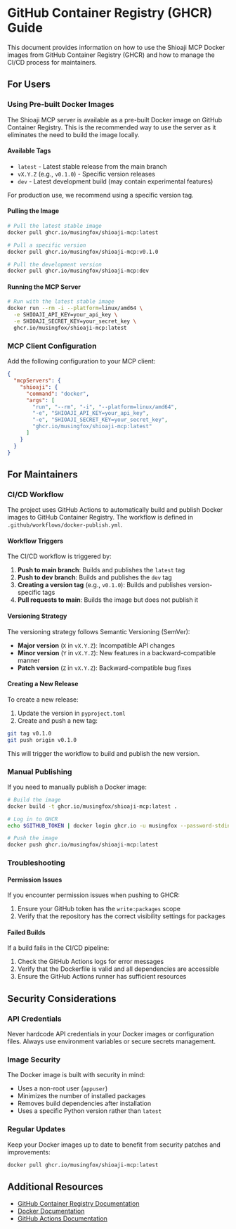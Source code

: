 # GitHub Container Registry (GHCR) Guide

This document provides information on how to use the Shioaji MCP Docker images from GitHub Container Registry (GHCR) and how to manage the CI/CD process for maintainers.

## For Users

### Using Pre-built Docker Images

The Shioaji MCP server is available as a pre-built Docker image on GitHub Container Registry. This is the recommended way to use the server as it eliminates the need to build the image locally.

#### Available Tags

- `latest` - Latest stable release from the main branch
- `vX.Y.Z` (e.g., `v0.1.0`) - Specific version releases
- `dev` - Latest development build (may contain experimental features)

For production use, we recommend using a specific version tag.

#### Pulling the Image

```bash
# Pull the latest stable image
docker pull ghcr.io/musingfox/shioaji-mcp:latest

# Pull a specific version
docker pull ghcr.io/musingfox/shioaji-mcp:v0.1.0

# Pull the development version
docker pull ghcr.io/musingfox/shioaji-mcp:dev
```

#### Running the MCP Server

```bash
# Run with the latest stable image
docker run --rm -i --platform=linux/amd64 \
  -e SHIOAJI_API_KEY=your_api_key \
  -e SHIOAJI_SECRET_KEY=your_secret_key \
  ghcr.io/musingfox/shioaji-mcp:latest
```

### MCP Client Configuration

Add the following configuration to your MCP client:

```json
{
  "mcpServers": {
    "shioaji": {
      "command": "docker",
      "args": [
        "run", "--rm", "-i", "--platform=linux/amd64",
        "-e", "SHIOAJI_API_KEY=your_api_key",
        "-e", "SHIOAJI_SECRET_KEY=your_secret_key",
        "ghcr.io/musingfox/shioaji-mcp:latest"
      ]
    }
  }
}
```

## For Maintainers

### CI/CD Workflow

The project uses GitHub Actions to automatically build and publish Docker images to GitHub Container Registry. The workflow is defined in `.github/workflows/docker-publish.yml`.

#### Workflow Triggers

The CI/CD workflow is triggered by:

1. **Push to main branch**: Builds and publishes the `latest` tag
2. **Push to dev branch**: Builds and publishes the `dev` tag
3. **Creating a version tag** (e.g., `v0.1.0`): Builds and publishes version-specific tags
4. **Pull requests to main**: Builds the image but does not publish it

#### Versioning Strategy

The versioning strategy follows Semantic Versioning (SemVer):

- **Major version** (`X` in `vX.Y.Z`): Incompatible API changes
- **Minor version** (`Y` in `vX.Y.Z`): New features in a backward-compatible manner
- **Patch version** (`Z` in `vX.Y.Z`): Backward-compatible bug fixes

#### Creating a New Release

To create a new release:

1. Update the version in `pyproject.toml`
2. Create and push a new tag:

```bash
git tag v0.1.0
git push origin v0.1.0
```

This will trigger the workflow to build and publish the new version.

### Manual Publishing

If you need to manually publish a Docker image:

```bash
# Build the image
docker build -t ghcr.io/musingfox/shioaji-mcp:latest .

# Log in to GHCR
echo $GITHUB_TOKEN | docker login ghcr.io -u musingfox --password-stdin

# Push the image
docker push ghcr.io/musingfox/shioaji-mcp:latest
```

### Troubleshooting

#### Permission Issues

If you encounter permission issues when pushing to GHCR:

1. Ensure your GitHub token has the `write:packages` scope
2. Verify that the repository has the correct visibility settings for packages

#### Failed Builds

If a build fails in the CI/CD pipeline:

1. Check the GitHub Actions logs for error messages
2. Verify that the Dockerfile is valid and all dependencies are accessible
3. Ensure the GitHub Actions runner has sufficient resources

## Security Considerations

### API Credentials

Never hardcode API credentials in your Docker images or configuration files. Always use environment variables or secure secrets management.

### Image Security

The Docker image is built with security in mind:

- Uses a non-root user (`appuser`)
- Minimizes the number of installed packages
- Removes build dependencies after installation
- Uses a specific Python version rather than `latest`

### Regular Updates

Keep your Docker images up to date to benefit from security patches and improvements:

```bash
docker pull ghcr.io/musingfox/shioaji-mcp:latest
```

## Additional Resources

- [GitHub Container Registry Documentation](https://docs.github.com/en/packages/working-with-a-github-packages-registry/working-with-the-container-registry)
- [Docker Documentation](https://docs.docker.com/)
- [GitHub Actions Documentation](https://docs.github.com/en/actions)
